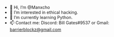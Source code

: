 - 👋 Hi, I’m @Manxcho
- 👀 I’m interested in ethical hacking.
- 🌱 I’m currently learning Python.
- 📫 Contact me: Discord: Bill Gates#9537 or Gmail: barrierblockz@gmail.com

<!---
Manxcho/Manxcho is a ✨ special ✨ repository because its `README.md` (this file) appears on your GitHub profile.
You can click the Preview link to take a look at your changes.
--->
